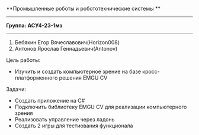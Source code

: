**Промышленные роботы и робототехнические системы
**

------------
**Группа: АСУ4-23-1мз**

------------


1. Бебякин Егор Вячеславович(Horizon008)
2. Антонов Ярослав Геннадьевич(Antonov)

Цель работы:
- Изучить и создать компьютерное зрение на базе кросс-платформенного решения EMGU CV

Задачи:
- Создать приложение на C#
- Подключить библиотеку EMGU CV для реализации компьютерного зрения
- Реализовать управление через ладонь
- Создать 2 игры для тестиования функционала

